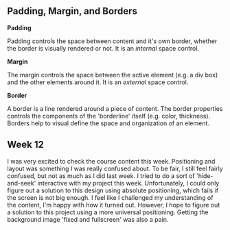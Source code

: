 ## **Padding, Margin, and Borders** ##

**Padding**

Padding controls the space between content and it's own border, whether the border is visually rendered or not. It is an *internal* space control.

**Margin**

The margin controls the space between the active element (e.g. a div box) and the other elements around it. It is an *external* space control.

**Border**

A border is a line rendered around a piece of content. The border properties controls the components of the 'borderline' itself (e.g. color, thickness). Borders help to visual define the space and organization of an element.

## **Week 12** ##

I was very excited to check the course content this week. Positioning and layout was something I was really confused about. To be fair, I still feel fairly confused, but not as much as I did last week. I tried to do a sort of 'hide-and-seek' interactive with my project this week. Unfortunately, I could only figure out a solution to this design using absolute positioning, which fails if the screen is not big enough. I feel like I challenged my understanding of the content, I'm happy with how it turned out. However, I hope to figure out a solution to this project using a more universal positioning. Getting the background image 'fixed and fullscreen' was also a pain. 
